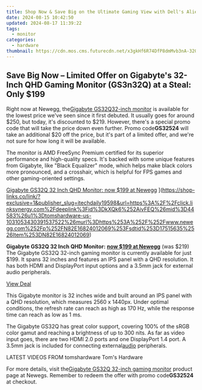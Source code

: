 ```yaml
---
title: Shop Now & Save Big on the Ultimate Gaming View with Dell's Alienware 32-Inch 4K AW3225QF
date: 2024-08-15 10:42:50
updated: 2024-08-17 11:39:22
tags:
  - monitor
categories:
  - hardware
thumbnail: https://cdn.mos.cms.futurecdn.net/x3gkHf6R74DfP8dmMvb3nA-320-80.jpg
---
```


## Save Big Now – Limited Offer on Gigabyte's 32-Inch QHD Gaming Monitor (GS3n32Q) at a Steal: Only $199

Right now at Newegg, the[Gigabyte GS32Q32-inch monitor](https://shop-links.co/link/?exclusive=1&publisher_slug=itechdaily19598&url=https%3A%2F%2Fclick.linksynergy.com%2Fdeeplink%3Fid%3DkXQk6%252AivFEQ%26mid%3D44583%26u1%3Dtomshardware-us-9641497719055556620%26murl%3Dhttps%253A%252F%252Fwww.newegg.com%252Fp%252FN82E16824012069%253Fsdtid%253D17515635%2526Item%253DN82E16824012069) is available for the lowest price we've seen since it first debuted. It usually goes for around $250, but today, it's discounted to $219\. However, there's a special promo code that will take the price down even further. Promo code**GS32524** will take an additional $20 off the price, but it's part of a limited offer, and we're not sure for how long it will be available.

 The monitor is AMD FreeSync Premium certified for its superior performance and high-quality specs. It's backed with some unique features from Gigabyte, like "Black Equalizer" mode, which helps make black colors more pronounced, and a crosshair, which is helpful for FPS games and other gaming-oriented settings.

[Gigabyte GS32Q 32 Inch QHD Monitor: now $199 at Newegg](https://cdn.mos.cms.futurecdn.net/wyBLpaN82jBzToacUDoWeJ-200-100.jpg "Gigabyte GS32Q 32 Inch QHD Monitor: now $199 at Newegg") ](https://shop-links.co/link/?exclusive=1&publisher_slug=itechdaily19598&url=https%3A%2F%2Fclick.linksynergy.com%2Fdeeplink%3Fid%3DkXQk6%252AivFEQ%26mid%3D44583%26u1%3Dtomshardware-us-1031053430391537522%26murl%3Dhttps%253A%252F%252Fwww.newegg.com%252Fp%252FN82E16824012069%253Fsdtid%253D17515635%2526Item%253DN82E16824012069)

**Gigabyte GS32Q 32 Inch QHD Monitor:** [**now $199 at Newegg**](https://shop-links.co/link/?exclusive=1&publisher_slug=itechdaily19598&url=https%3A%2F%2Fclick.linksynergy.com%2Fdeeplink%3Fid%3DkXQk6%252AivFEQ%26mid%3D44583%26u1%3Dtomshardware-us-1182183349249341009%26murl%3Dhttps%253A%252F%252Fwww.newegg.com%252Fp%252FN82E16824012069%253Fsdtid%253D17515635%2526Item%253DN82E16824012069) (was $219)  
 The Gigabyte GS32Q 32-inch gaming monitor is currently available for just $199\. It spans 32 inches and features an IPS panel with a QHD resolution. It has both HDMI and DisplayPort input options and a 3.5mm jack for external audio peripherals.

[View Deal](https://shop-links.co/link/?exclusive=1&publisher_slug=itechdaily19598&url=https%3A%2F%2Fclick.linksynergy.com%2Fdeeplink%3Fid%3DkXQk6%252AivFEQ%26mid%3D44583%26u1%3Dtomshardware-us-1031053430391537522%26murl%3Dhttps%253A%252F%252Fwww.newegg.com%252Fp%252FN82E16824012069%253Fsdtid%253D17515635%2526Item%253DN82E16824012069)

 This Gigabyte monitor is 32 inches wide and built around an IPS panel with a QHD resolution, which measures 2560 x 1440px. Under optimal conditions, the refresh rate can reach as high as 170 Hz, while the response time can reach as low as 1 ms.

 The Gigabyte GS32Q has great color support, covering 100% of the sRGB color gamut and reaching a brightness of up to 300 nits. As far as video input goes, there are two HDMI 2.0 ports and one DisplayPort 1.4 port. A 3.5mm jack is included for connecting external[audio](https://tools.techidaily.com) peripherals.

 LATEST VIDEOS FROM tomshardware Tom's Hardware

 For more details, visit the[Gigabyte GS32Q 32-inch gaming monitor](https://shop-links.co/link/?exclusive=1&publisher_slug=itechdaily19598&url=https%3A%2F%2Fclick.linksynergy.com%2Fdeeplink%3Fid%3DkXQk6%252AivFEQ%26mid%3D44583%26u1%3Dtomshardware-us-2541643777152241733%26murl%3Dhttps%253A%252F%252Fwww.newegg.com%252Fp%252FN82E16824012069%253Fsdtid%253D17515635%2526Item%253DN82E16824012069) product page at Newegs. Remember to redeem the offer with promo code**GS32524** at checkout.

<ins class="adsbygoogle"
     style="display:block"
     data-ad-format="autorelaxed"
     data-ad-client="ca-pub-7571918770474297"
     data-ad-slot="1223367746"></ins>



<ins class="adsbygoogle"
     style="display:block"
     data-ad-client="ca-pub-7571918770474297"
     data-ad-slot="8358498916"
     data-ad-format="auto"
     data-full-width-responsive="true"></ins>
